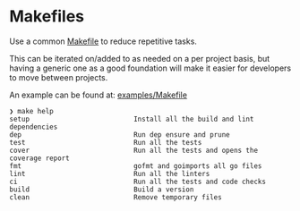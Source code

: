 Makefiles
=========

Use a common [Makefile](https://en.wikipedia.org/wiki/Makefile) to reduce repetitive tasks.

This can be iterated on/added to as needed on a per project basis, but having a generic one as a good foundation will make it easier for developers to move between projects.

An example can be found at: [examples/Makefile](examples/Makefile)

```
❯ make help
setup                          Install all the build and lint dependencies
dep                            Run dep ensure and prune
test                           Run all the tests
cover                          Run all the tests and opens the coverage report
fmt                            gofmt and goimports all go files
lint                           Run all the linters
ci                             Run all the tests and code checks
build                          Build a version
clean                          Remove temporary files
```
